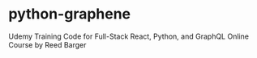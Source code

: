 ﻿# python-graphene
 
 Udemy Training Code for Full-Stack React, Python, and GraphQL Online Course by Reed Barger
